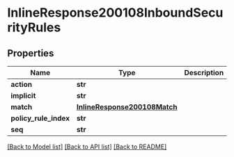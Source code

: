 # InlineResponse200108InboundSecurityRules

## Properties
Name | Type | Description | Notes
------------ | ------------- | ------------- | -------------
**action** | **str** |  | [optional] 
**implicit** | **str** |  | [optional] 
**match** | [**InlineResponse200108Match**](InlineResponse200108Match.md) |  | [optional] 
**policy_rule_index** | **str** |  | [optional] 
**seq** | **str** |  | [optional] 

[[Back to Model list]](../README.md#documentation-for-models) [[Back to API list]](../README.md#documentation-for-api-endpoints) [[Back to README]](../README.md)


